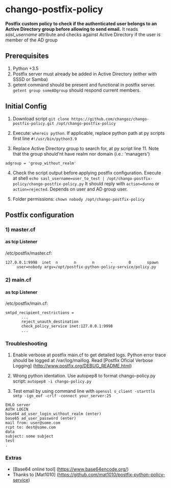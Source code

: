 # chango-postfix-policy
**Postfix custom policy to check if the authenticated user belongs to an Active Directory group before allowing to send email.**
It reads *sasl_username* attribute and checks against Active Directory if the user is member of the AD group


## Prerequisites 
1) Python +3.5
2) Postfix server must already be added in Active Directory (either with SSSD or Samba)
3) getent command should be present and functional in postfix server. `getent group someADgroup` should respond current members.

## Initial Config
1) Download script `git clone https://github.com/changoz/chango-postfix-policy.git /opt/chango-postfix-policy`

2) Execute: `whereis python`. If applicable, replace python path at py scripts first line `#!/usr/bin/python3.9`

3) Replace Active Directory group to search for, at py script line 11. Note that the group should'nt have realm nor domain (i.e.: 'managers')

```
adgroup = 'group_without_realm'
```

4) Check the script output before applying postfix configuration. Execute at shell `echo sasl_username=user_to_test | /opt/chango-postfix-policy/chango-postfix-policy.py`
It should reply with `action=dunno` or `action=rejected`. Depends on user and AD group user.

5) Folder permissions: `chown nobody /opt/chango-postfix-policy`

## Postfix configuration 
### 1) master.cf

#### as tcp Listener
/etc/postfix/master.cf:

```
127.0.0.1:9998  inet  n       n       n       -       0       spawn
     user=nobody argv=/opt/postfix-python-policy-service/policy.py
```

### 2) main.cf
#### as tcp Listener

/etc/postfix/main.cf:

```
smtpd_recipient_restrictions =
       ...
       reject_unauth_destination
       check_policy_service inet:127.0.0.1:9998
       ...
```

### Troubleshooting
1) Enable verbose at postfix main.cf to get detailed logs. Python error trace should be logged at /var/log/maillog. Read [Postfix Oficial Verbose Logging] (http://www.postfix.org/DEBUG_README.html)

2) Wrong python identation. Use autopep8 to format chango-policy.py script: `autopep8 -i chango-policy.py`

3) Test email by using command line with `openssl s_client -starttls smtp -ign_eof -crlf -connect your_server:25`

```
EHLO server
AUTH LOGIN
base64 ad_user_login_without_realm (enter)
base65 ad_user_password (enter)
mail from: user@some.com
rcpt to: dest@some.com
data
subject: some subject
test
.
```

### Extras
* [Base64 online tool] (https://www.base64encode.org/) 
* Thanks to [Mat1010] (https://github.com/mat1010/postfix-python-policy-service)
